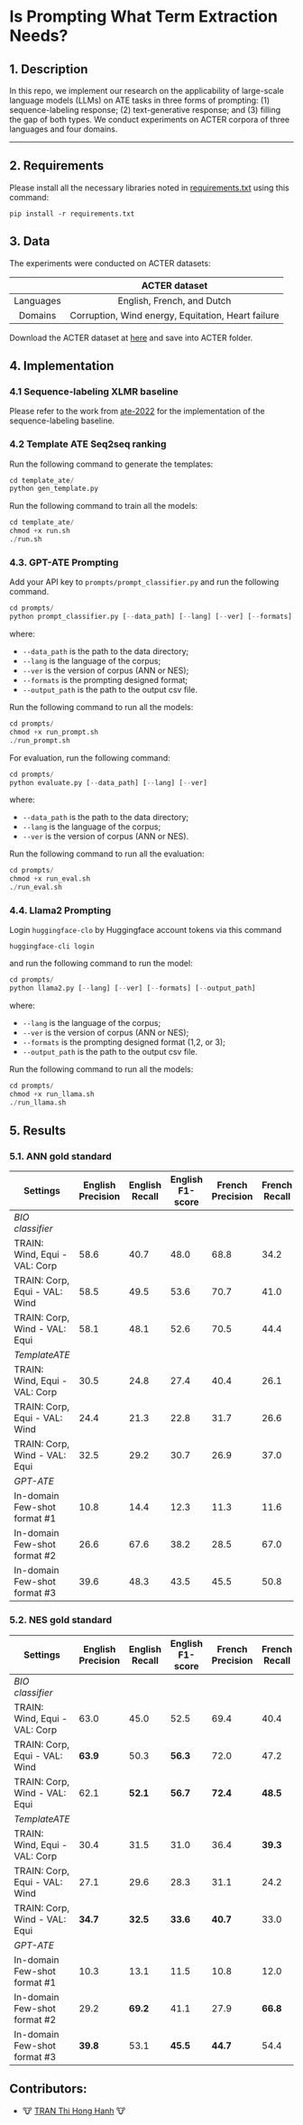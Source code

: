 # Is Prompting What Term Extraction Needs?

## 1. Description

In this repo, we implement our research on the applicability of large-scale language models (LLMs) on ATE tasks in three forms of prompting: (1) sequence-labeling response; (2) text-generative response; and (3) filling the gap of both types. We conduct experiments on ACTER corpora of three languages and four domains.

---

## 2. Requirements

Please install all the necessary libraries noted in [requirements.txt](./requirements.txt) using this command:

```
pip install -r requirements.txt
```

## 3. Data

The experiments were conducted on ACTER datasets:

||ACTER dataset|
|:-:|:-:|
|Languages|English, French, and Dutch|
|Domains|Corruption,  Wind energy, Equitation, Heart failure|

Download the ACTER dataset at [here](https://github.com/AylaRT/ACTER) and save into ACTER folder.

## 4. Implementation

### 4.1 Sequence-labeling XLMR baseline

Please refer to the work from [ate-2022](https://github.com/honghanhh/ate-2022) for the implementation of the sequence-labeling baseline.

### 4.2 Template ATE Seq2seq ranking

Run the following command to generate the templates:

```python
cd template_ate/
python gen_template.py
```

Run the following command to train all the models:

```python
cd template_ate/
chmod +x run.sh
./run.sh
```

### 4.3. GPT-ATE Prompting

Add your API key to ```prompts/prompt_classifier.py``` and run the following command.

```python
cd prompts/
python prompt_classifier.py [--data_path] [--lang] [--ver] [--formats] [--output_path]
```

where:

- `--data_path` is the path to the data directory;
- `--lang` is the language of the corpus;
- `--ver` is the version of corpus (ANN or NES);
- `--formats` is the prompting designed format;
- `--output_path` is the path to the output csv file.

Run the following command to run all the models:

```python
cd prompts/
chmod +x run_prompt.sh
./run_prompt.sh
```

For evaluation, run the following command:

```python
cd prompts/
python evaluate.py [--data_path] [--lang] [--ver]
```

where:

- `--data_path` is the path to the data directory;
- `--lang` is the language of the corpus;
- `--ver` is the version of corpus (ANN or NES).

Run the following command to run all the evaluation:

```python
cd prompts/
chmod +x run_eval.sh
./run_eval.sh
```

### 4.4. Llama2 Prompting

Login `huggingface-clo` by Huggingface account tokens via this command

```huggingface-cli login```

and run the following command to run the model:

```python
cd prompts/
python llama2.py [--lang] [--ver] [--formats] [--output_path]
```

where:

- `--lang` is the language of the corpus;
- `--ver` is the version of corpus (ANN or NES);
- `--formats` is the prompting designed format (1,2, or 3);
- `--output_path` is the path to the output csv file.

Run the following command to run all the models:

```python
cd prompts/
chmod +x run_llama.sh
./run_llama.sh
```

## 5. Results

### 5.1. ANN gold standard

| Settings                            | English Precision | English Recall | English F1-score | French Precision | French Recall | French F1-score | Dutch Precision | Dutch Recall | Dutch F1-score |
|-------------------------------------|------------------|----------------|------------------|------------------|--------------|-----------------|----------------|--------------|----------------|
| _BIO classifier_                      |                  |                |                  |                  |              |                 |                |              |                |
| TRAIN: Wind, Equi - VAL: Corp       | 58.6             | 40.7           | 48.0             | 68.8             | 34.2         | 45.7            | 73.5           | 54.1         | 62.3           |
| TRAIN: Corp, Equi - VAL: Wind       | 58.5             | 49.5           | 53.6             | 70.7             | 41.0         | 51.9            | 73.3           | 59.7         | 65.8           |
| TRAIN: Corp, Wind - VAL: Equi       | 58.1             | 48.1           | 52.6             | 70.5             | 44.4         | 54.5            | 70.3           | 62.2         | 66.0           |
| _TemplateATE_                         |                  |                |                  |                  |              |                 |                |              |                |
| TRAIN: Wind, Equi - VAL: Corp       | 30.5             | 24.8           | 27.4             | 40.4             | 26.1         | 31.7            | 32.2           | 45.6         | 37.8           |
| TRAIN: Corp, Equi - VAL: Wind       | 24.4             | 21.3           | 22.8             | 31.7             | 26.6         | 28.9            | 29.6           | 37.4         | 33.0           |
| TRAIN: Corp, Wind - VAL: Equi       | 32.5             | 29.2           | 30.7             | 26.9             | 37.0         | 31.2            | 32.7           | 43.9         | 37.4           |
| _GPT-ATE_                            |                  |                |                  |                  |              |                 |                |              |                |
| In-domain Few-shot format #1         | 10.8             | 14.4           | 12.3             | 11.3             | 11.6         | 11.4            | 18.3           | 14.1         | 15.9           |
| In-domain Few-shot format #2         | 26.6             | 67.6           | 38.2             | 28.5             | 67.0         | 40.0            | 36.8           | 79.6         | 50.3           |
| In-domain Few-shot format #3         | 39.6             | 48.3           | 43.5             | 45.5             | 50.8         | 48.0            | 61.1           | 56.6         | 58.8           |

### 5.2. NES gold standard

| Settings                            | English Precision | English Recall | English F1-score | French Precision | French Recall | French F1-score | Dutch Precision | Dutch Recall | Dutch F1-score |
|-------------------------------------|-------------------|----------------|------------------|------------------|--------------|-----------------|----------------|--------------|----------------|
| _BIO classifier_                      |                   |                |                  |                  |              |                 |                |              |                |
| TRAIN: Wind, Equi - VAL: Corp       | 63.0              | 45.0           | 52.5             | 69.4             | 40.4         | 51.1            | 72.9           | 58.8         | 65.1           |
| TRAIN: Corp, Equi - VAL: Wind       | **63.9**          | 50.3           | **56.3**         | 72.0             | 47.2         | 57.0            | **75.9**       | 58.6         | **66.1**       |
| TRAIN: Corp, Wind - VAL: Equi       | 62.1              | **52.1**       | **56.7**         | **72.4**         | **48.5**     | **58.1**         | 73.3           | **61.5**     | **66.9**       |
| _TemplateATE_                         |                   |                |                  |                  |              |                 |                |              |                |
| TRAIN: Wind, Equi - VAL: Corp       | 30.4              | 31.5           | 31.0             | 36.4             | **39.3**     | **37.8**         | 30.4           | 45.2         | 36.4           |
| TRAIN: Corp, Equi - VAL: Wind       | 27.1              | 29.6           | 28.3             | 31.1             | 24.2         | 27.2            | **41.1**       | 37.8         | **39.4**       |
| TRAIN: Corp, Wind - VAL: Equi       | **34.7**          | **32.5**       | **33.6**         | **40.7**         | 33.0         | 36.5            | 32.2           | **47.3**     | 38.3           |
| _GPT-ATE_                             |                   |                |                  |                  |              |                 |                |              |                |
| In-domain Few-shot format #1        | 10.3              | 13.1           | 11.5             | 10.8             | 12.0         | 11.4            | 14.8           | 13.2         | 14.0           |
| In-domain Few-shot format #2        | 29.2              | **69.2**       | 41.1             | 27.9             | **66.8**     | 39.4            | 39.8           | **78.5**     | **52.8**       |
| In-domain Few-shot format #3        | **39.8**          | 53.1           | **45.5**         | **44.7**         | 54.4         | **49.1**         | **63.6**       | 60.6         | **62.1**       |


## Contributors:

- 🐮 [TRAN Thi Hong Hanh](https://github.com/honghanhh) 🐮
